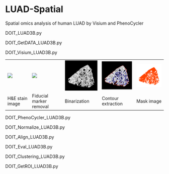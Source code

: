 # LUAD-Spatial
Spatial omics analysis of human LUAD by Visium and PhenoCycler

DOIT_LUAD3B.py

DOIT_GetDATA_LUAD3B.py

DOIT_Visium_LUAD3B.py

<table border="0">
<tr>
<td><img src="img/visium/FFPE_LUAD_3_B-Visium_00.png" width="150px"></td>
<td><img src="img/visium/FFPE_LUAD_3_B-Visium_tr_gray_with_circle_bgr.png" width="150px"></td>
<td><img src="img/visium/FFPE_LUAD_3_B-Visium_tr_gray_without_circle_nega_bin.png" width="150px"></td>
<td><img src="img/visium/FFPE_LUAD_3_B-Visium_tr_gray_without_circle_nega_bin_bgr_cont.png" width="150px"></td>
<td><img src="img/visium/FFPE_LUAD_3_B-Visium_tr_gray_without_circle_nega_mask_with_hole_bgr.png", width="150px"></td>
</tr>
<tr>
<td>H&E stain image</td>
<td>Fiducial marker removal</td>
<td>Binarization</td>
<td>Contour extraction</td>
<td>Mask image</td>
</tr>
</table>


DOIT_PhenoCycler_LUAD3B.py

DOIT_Normalize_LUAD3B.py

DOIT_Align_LUAD3B.py

DOIT_Eval_LUAD3B.py

DOIT_Clustering_LUAD3B.py

DOIT_GetROI_LUAD3B.py





